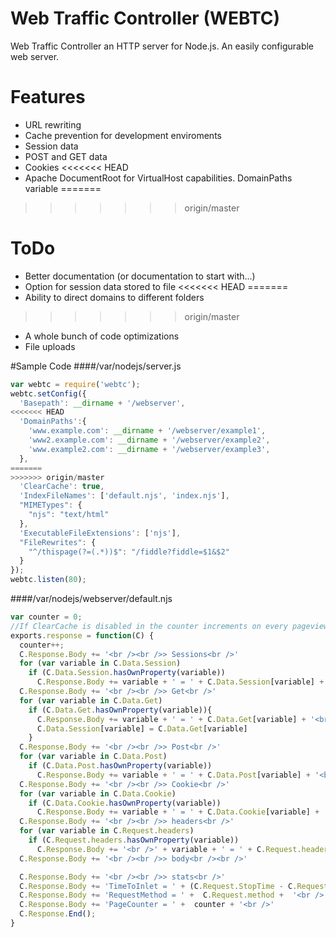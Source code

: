 # Web Traffic Controller (WEBTC)
Web Traffic Controller an HTTP server for Node.js. An easily configurable web server.

# Features
* URL rewriting
* Cache prevention for development enviroments
* Session data
* POST and GET data
* Cookies
<<<<<<< HEAD
* Apache DocumentRoot for VirtualHost capabilities. DomainPaths variable
=======
>>>>>>> origin/master

# ToDo
* Better documentation (or documentation to start with...)
* Option for session data stored to file
<<<<<<< HEAD
=======
* Ability to direct domains to different folders
>>>>>>> origin/master
* A whole bunch of code optimizations
* File uploads

#Sample Code
####/var/nodejs/server.js
```javascript
var webtc = require('webtc');
webtc.setConfig({
  'Basepath': __dirname + '/webserver',
<<<<<<< HEAD
  'DomainPaths':{
    'www.example.com': __dirname + '/webserver/example1',
    'www2.example.com': __dirname + '/webserver/example2',
    'www.example2.com': __dirname + '/webserver/example3',
  },
=======
>>>>>>> origin/master
  'ClearCache': true,
  'IndexFileNames': ['default.njs', 'index.njs'],
  "MIMETypes": {
    "njs": "text/html"
  },
  'ExecutableFileExtensions': ['njs'],
  "FileRewrites": {
    "^/thispage(?=(.*))$": "/fiddle?fiddle=$1&$2"
  }
});
webtc.listen(80);
```
####/var/nodejs/webserver/default.njs
```javascript
var counter = 0;
//If ClearCache is disabled in the counter increments on every pageview
exports.response = function(C) {
  counter++;
  C.Response.Body += '<br /><br />> Sessions<br />'
  for (var variable in C.Data.Session)
    if (C.Data.Session.hasOwnProperty(variable))
      C.Response.Body += variable + ' = ' + C.Data.Session[variable] + '<br />';
  C.Response.Body += '<br /><br />> Get<br />'
  for (var variable in C.Data.Get)
    if (C.Data.Get.hasOwnProperty(variable)){
      C.Response.Body += variable + ' = ' + C.Data.Get[variable] + '<br />';
      C.Data.Session[variable] = C.Data.Get[variable]
    }
  C.Response.Body += '<br /><br />> Post<br />'
  for (var variable in C.Data.Post)
    if (C.Data.Post.hasOwnProperty(variable))
      C.Response.Body += variable + ' = ' + C.Data.Post[variable] + '<br />';
  C.Response.Body += '<br /><br />> Cookie<br />'
  for (var variable in C.Data.Cookie)
    if (C.Data.Cookie.hasOwnProperty(variable))
      C.Response.Body += variable + ' = ' + C.Data.Cookie[variable] + '<br />';
  C.Response.Body += '<br /><br />> headers<br />'
  for (var variable in C.Request.headers)
    if (C.Request.headers.hasOwnProperty(variable))
      C.Response.Body += '<br />' + variable + ' = ' + C.Request.headers[variable];
  C.Response.Body += '<br /><br />> body<br /><br />'

  C.Response.Body += '<br /><br />> stats<br />'
  C.Response.Body += 'TimeToInlet = ' + (C.Request.StopTime - C.Request.StartTime) + ' ms<br />'
  C.Response.Body += 'RequestMethod = ' +  C.Request.method +  '<br />'
  C.Response.Body += 'PageCounter = ' +  counter + '<br />'
  C.Response.End();
}

```

